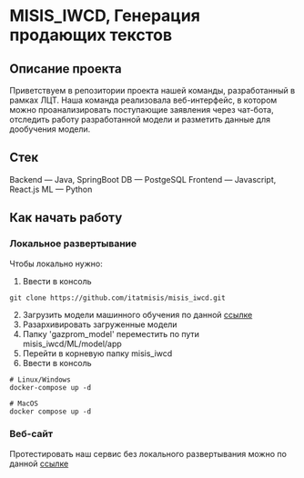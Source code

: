 # MISIS_IWCD, Генерация продающих текстов

## Описание проекта
Приветствуем в репозитории проекта нашей команды, разработанный в рамках ЛЦТ. Наша команда реализовала веб-интерфейс, в котором можно проанализировать поступающие заявления через чат-бота, отследить работу разработанной модели и разметить данные для дообучения модели.

## Стек
Backend — Java, SpringBoot
DB — PostgeSQL
Frontend — Javascript, React.js
ML — Python

## Как начать работу

### Локальное развертывание
Чтобы локально нужно:
1. Ввести в консоль 
```
git clone https://github.com/itatmisis/misis_iwcd.git
```
2. Загрузить модели машинного обучения по данной [ссылке](https://drive.google.com/drive/folders/1smXcT4-RUJ2KZnRSBb66snQMQmmmmZ3l?usp=sharing)
3. Разархивировать загруженные модели
4. Папку 'gazprom_model' переместить по пути misis_iwcd/ML/model/app
5. Перейти в корневую папку misis_iwcd
6. Ввести в консоль
```
# Linux/Windows
docker-compose up -d

# MacOS
docker compose up -d
```

### Веб-сайт
Протестировать наш сервис без локального развертывания можно по данной [ссылке]()

